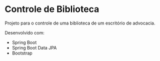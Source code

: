 ﻿# Controle de Biblioteca

Projeto para o controle de uma biblioteca de um escritório de advocacia.

Desenvolvido com:
<ul>
<li>Spring Boot </li>
<li>Spring Boot Data JPA</li>
<li>Bootstrap</li>
</ul>





